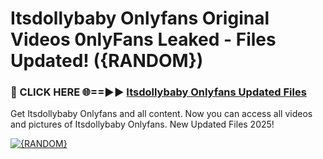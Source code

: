 # Itsdollybaby Onlyfans Original Videos 0nlyFans Leaked - Files Updated! ({RANDOM})

<h3>🔴 CLICK HERE 🌐==►► <a href="https://betterlinks.top/A2PfLJ" rel="nofollow">Itsdollybaby Onlyfans Updated Files</a></h3>

Get Itsdollybaby Onlyfans and all content. Now you can access all videos and pictures of Itsdollybaby Onlyfans. New Updated Files 2025!

[![{RANDOM}](https://i.imgur.com/ppqm5kG.gif)](https://betterlinks.top/A2PfLJ)